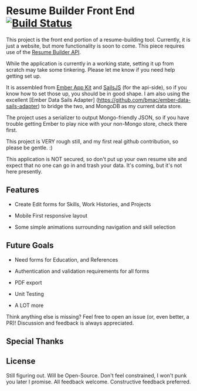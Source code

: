 # Resume Builder Front End [![Build Status](https://github.com/***REMOVED***/resume-builder-fe)](https://github.com/***REMOVED***/resume-builder-fe)

This project is the front end portion of a resume-building tool.  Currently, it is just a website, but more functionality is soon to come.  This piece requires use of the [Resume Builder API](https://github.com/***REMOVED***/resume-builder-api).

While the application is currently in a working state, setting it up from scratch may take some tinkering.  Please let me know if you need help getting set up.

It is assembled from [Ember App Kit](https://github.com/stefanpenner/ember-app-kit) and [SailsJS](https://github.com/balderdashy/sails) (for the api-side), so if you know how to set those up, you should be in good shape.  I am also using the excellent [Ember Data Sails Adapter] (https://github.com/bmac/ember-data-sails-adapter) to bridge the two, and MongoDB as my current data store.

The project uses a serializer to output Mongo-friendly JSON, so if you have trouble getting Ember to play nice with your non-Mongo store, check there first.

This project is VERY rough still, and my first real github contribution, so please be gentle.  :)

This application is NOT secured, so don't put up your own resume site and expect that no one can go in and trash your data.  It's coming, but it's not here presently.


## Features

- Create Edit forms for Skills, Work Histories, and Projects

- Mobile First responsive layout

- Some simple animations surrounding navigation and skill selection


## Future Goals

- Need forms for Education, and References

- Authentication and validation requirements for all forms

- PDF export

- Unit Testing

- A LOT more


Think anything else is missing? Feel free to open an issue (or, even better, a PR)! Discussion and feedback is always appreciated.

## Special Thanks

## License

Still figuring out.  Will be Open-Source.  Don't feel constrained, I won't punk you later I promise.  All feedback welcome.  Constructive feedback preferred.

